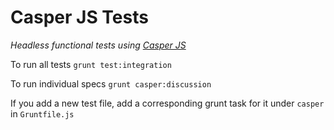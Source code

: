 # Casper JS Tests
*Headless functional tests using [Casper JS](http://casperjs.org/testing.html)*

To run all tests
``grunt test:integration``

To run individual specs
``grunt casper:discussion``

If you add a new test file, add a corresponding grunt task for it under `casper` in `Gruntfile.js`
